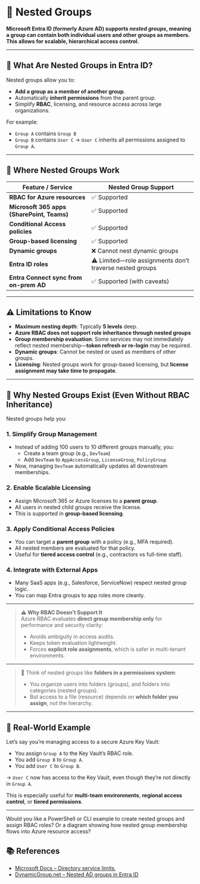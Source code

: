 # 👯 **Nested Groups**

**Microsoft Entra ID (formerly Azure AD) supports _nested groups_, meaning a group can contain both individual users and other groups as members. This allows for scalable, hierarchical access control.**

---

## 🧠 What Are Nested Groups in Entra ID?

Nested groups allow you to:

- **Add a group as a member of another group**.
- Automatically **inherit permissions** from the parent group.
- Simplify **RBAC**, licensing, and resource access across large organizations.

For example:

- `Group A` contains `Group B`
- `Group B` contains `User C`
  → `User C` inherits all permissions assigned to `Group A`.

---

## 🔐 Where Nested Groups Work

| Feature / Service                          | Nested Group Support                                     |
| ------------------------------------------ | -------------------------------------------------------- |
| **RBAC for Azure resources**               | ✅ Supported                                             |
| **Microsoft 365 apps (SharePoint, Teams)** | ✅ Supported                                             |
| **Conditional Access policies**            | ✅ Supported                                             |
| **Group-based licensing**                  | ✅ Supported                                             |
| **Dynamic groups**                         | ❌ Cannot nest dynamic groups                            |
| **Entra ID roles**                         | ⚠️ Limited—role assignments don’t traverse nested groups |
| **Entra Connect sync from on-prem AD**     | ✅ Supported (with caveats)                              |

---

## ⚠️ Limitations to Know

- **Maximum nesting depth**: Typically **5 levels** deep.
- **Azure RBAC does not support role inheritance through nested groups**
- **Group membership evaluation**: Some services may not immediately reflect nested membership—**token refresh or re-login** may be required.
- **Dynamic groups**: Cannot be nested or used as members of other groups.
- **Licensing**: Nested groups work for group-based licensing, but **license assignment may take time to propagate**.

---

## 🧠 Why Nested Groups Exist (Even Without RBAC Inheritance)

Nested groups help you:

### 1. **Simplify Group Management**

- Instead of adding 100 users to 10 different groups manually, you:
  - Create a team group (e.g., `DevTeam`)
  - Add `DevTeam` to `AppAccessGroup`, `LicenseGroup`, `PolicyGroup`
- Now, managing `DevTeam` automatically updates all downstream memberships.

### 2. **Enable Scalable Licensing**

- Assign Microsoft 365 or Azure licenses to a **parent group**.
- All users in nested child groups receive the license.
- This is supported in **group-based licensing**.

### 3. **Apply Conditional Access Policies**

- You can target a **parent group** with a policy (e.g., MFA required).
- All nested members are evaluated for that policy.
- Useful for **tiered access control** (e.g., contractors vs full-time staff).

### 4. **Integrate with External Apps**

- Many SaaS apps (e.g., Salesforce, ServiceNow) respect nested group logic.
- You can map Entra groups to app roles more cleanly.

---

> **⚠️ Why RBAC Doesn’t Support It**  
> Azure RBAC evaluates **direct group membership only** for performance and security clarity:
>
> - Avoids ambiguity in access audits.
> - Keeps token evaluation lightweight.
> - Forces **explicit role assignments**, which is safer in multi-tenant environments.

---

> 💭 Think of nested groups like **folders in a permissions system**:
>
> - You organize users into folders (groups), and folders into categories (nested groups).
> - But access to a file (resource) depends on **which folder you assign**, not the hierarchy.

---

## 🧪 Real-World Example

Let’s say you’re managing access to a secure Azure Key Vault:

- You assign `Group A` to the Key Vault’s RBAC role.
- You add `Group B` to `Group A`.
- You add `User C` to `Group B`.

→ `User C` now has access to the Key Vault, even though they’re not directly in `Group A`.

This is especially useful for **multi-team environments**, **regional access control**, or **tiered permissions**.

---

Would you like a PowerShell or CLI example to create nested groups and assign RBAC roles? Or a diagram showing how nested group membership flows into Azure resource access?

## 📚 References

- [Microsoft Docs – Directory service limits](https://learn.microsoft.com/en-us/entra/identity/users/directory-service-limits-restrictions),
- [DynamicGroup.net – Nested AD groups in Entra ID](https://www.dynamicgroup.net/en/news/synchronize-nested-ad-groups-in-entra-id/)
